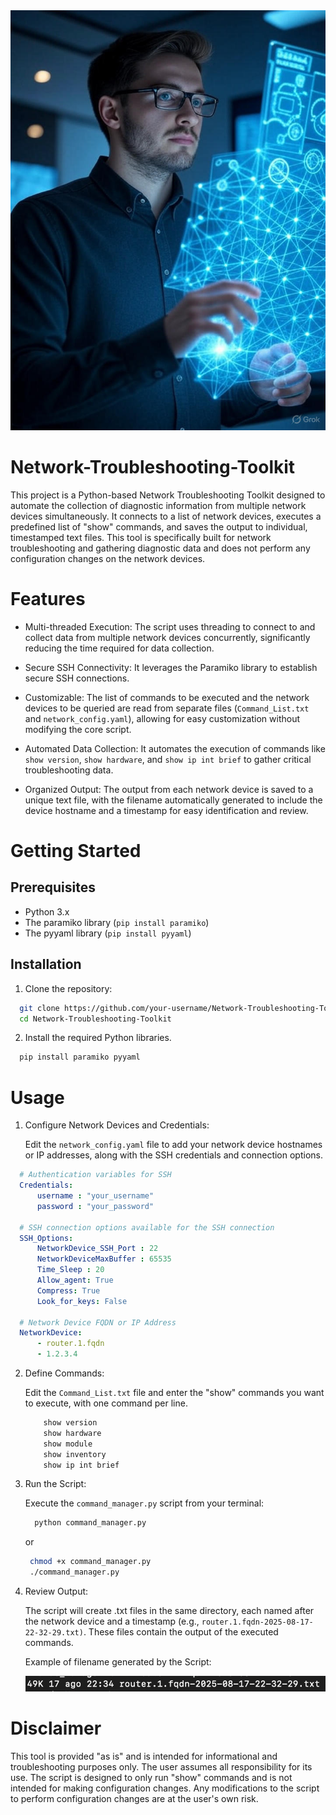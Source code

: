 <div align="center">
  <img src="images/af806e83-9735-4f5a-828a-89960ec5eeee.jpg" alt="Alt Text"/>
</div>

# Network-Troubleshooting-Toolkit

This project is a Python-based Network Troubleshooting Toolkit designed to automate the collection of diagnostic information from multiple network devices simultaneously. It connects to a list of network devices, executes a predefined list of "show" commands, and saves the output to individual, timestamped text files. This tool is specifically built for network troubleshooting and gathering diagnostic data and does not perform any configuration changes on the network devices.

# Features

* Multi-threaded Execution: The script uses threading to connect to and collect data from multiple network devices concurrently, significantly reducing the time required for data collection.

* Secure SSH Connectivity: It leverages the Paramiko library to establish secure SSH connections.

* Customizable: The list of commands to be executed and the network devices to be queried are read from separate files (`Command_List.txt` and `network_config.yaml`), allowing for easy customization without modifying the core script.

* Automated Data Collection: It automates the execution of commands like `show version`, `show hardware`, and `show ip int brief` to gather critical troubleshooting data.

* Organized Output: The output from each network device is saved to a unique text file, with the filename automatically generated to include the device hostname and a timestamp for easy identification and review.

# Getting Started

## Prerequisites

* Python 3.x
* The paramiko library (`pip install paramiko`)
* The pyyaml library (`pip install pyyaml`)

## Installation

1. Clone the repository:

```bash
  git clone https://github.com/your-username/Network-Troubleshooting-Toolkit.git
  cd Network-Troubleshooting-Toolkit
```
2. Install the required Python libraries.

  ```bash
    pip install paramiko pyyaml
  ```
# Usage

1. Configure Network Devices and Credentials:

    Edit the `network_config.yaml` file to add your network device hostnames or IP addresses, along with the SSH credentials and connection options.

```yaml
  # Authentication variables for SSH
  Credentials:
      username : "your_username"
      password : "your_password"

  # SSH connection options available for the SSH connection
  SSH_Options:
      NetworkDevice_SSH_Port : 22
      NetworkDeviceMaxBuffer : 65535
      Time_Sleep : 20
      Allow_agent: True
      Compress: True
      Look_for_keys: False

  # Network Device FQDN or IP Address
  NetworkDevice:
      - router.1.fqdn
      - 1.2.3.4
```

2. Define Commands:

    Edit the `Command_List.txt` file and enter the "show" commands you want to execute, with one command per line.

    ```bash
        show version
        show hardware
        show module
        show inventory
        show ip int brief
    ```

3. Run the Script:

   Execute the `command_manager.py` script from your terminal:

   ```bash
     python command_manager.py
   ```

   or

   ```bash
    chmod +x command_manager.py
    ./command_manager.py
   ```

4. Review Output:

   The script will create .txt files in the same directory, each named after the network device and a timestamp (e.g., `router.1.fqdn-2025-08-17-22-32-29.txt)`. These files contain the output of the executed commands.

    Example of filename generated by the Script:

    <div align="center">
      <img src="images/filename_example.png" alt="Alt Text"/>
    </div>

# Disclaimer

This tool is provided "as is" and is intended for informational and troubleshooting purposes only. The user assumes all responsibility for its use. The script is designed to only run "show" commands and is not intended for making configuration changes. Any modifications to the script to perform configuration changes are at the user's own risk.
